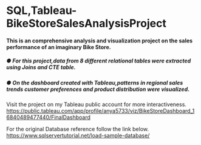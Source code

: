 # SQL,Tableau-BikeStoreSalesAnalysisProject

#### This is an comprehensive analysis and visualization project on the sales performance of an imaginary Bike Store. 

##### ●	For this project,data from 8 different relational tables were extracted using Joins and CTE table. 
##### ●	On the dashboard created with Tableau,patterns in regional sales trends customer preferences and product distribution were visualized. 

Visit the project on my Tableau public account for more interactiveness. 
https://public.tableau.com/app/profile/anya5733/viz/BikeStoreDashboard_16840489477440/FinalDashboard


For the original Database reference follow the link below.   
https://www.sqlservertutorial.net/load-sample-database/
